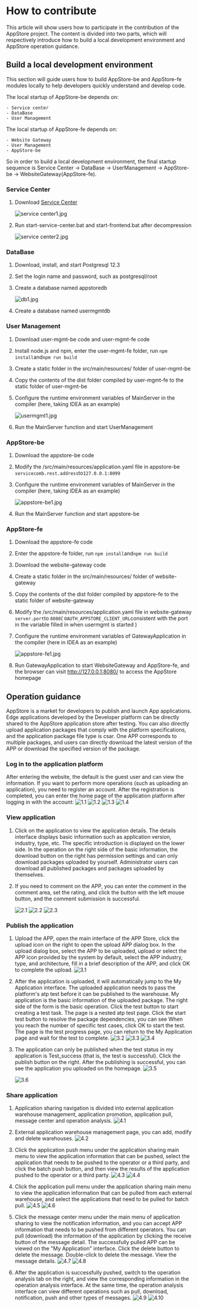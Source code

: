 # How to contribute

This article will show users how to participate in the contribution of the AppStore project. The content is divided into two parts, which will respectively introduce how to build a local development environment and AppStore operation guidance.

## Build a local development environment

This section will guide users how to build AppStore-be and AppStore-fe modules locally to help developers quickly understand and develop code.

The local startup of AppStore-be depends on:
```
- Service center
- DataBase
- User Management
```
The local startup of AppStore-fe depends on:
```
- Website Gateway
- User Management
- AppStore-be
```
So in order to build a local development environment, the final startup sequence is Service Center -> DataBase -> UserManagement -> AppStore-be -> WebsiteGateway(AppStore-fe).

### Service Center

1. Download [Service Center](http://servicecomb.apache.org/cn/release/service-center-downloads/)

   ![](/uploads/images/2021/1009/appstore/download_service-center_en.png "service center1.jpg")

2. Run start-service-center.bat and start-frontend.bat after decompression

   ![](/uploads/images/2021/1009/appstore/start_service-center.png "service center2.jpg")

### DataBase

1. Download, install, and start Postgresql 12.3

2. Set the login name and password, such as postgresql/root

3. Create a database named appstoredb

   ![](/uploads/images/2021/cor2020/153833_89c54e53_7625245.jpeg "db1.jpg")

4. Create a database named usermgmtdb

### User Management

1. Download user-mgmt-be code and user-mgmt-fe code

2. Install node.js and npm, enter the user-mgmt-fe folder, run `npm install`and`npm run build`

3. Create a static folder in the src/main/resources/ folder of user-mgmt-be

4. Copy the contents of the dist folder compiled by user-mgmt-fe to the static folder of user-mgmt-be

5. Configure the runtime environment variables of MainServer in the compiler (here, taking IDEA as an example)

   ![](/uploads/images/2021/cor2020/154011_896d887f_7625245.jpeg "usermgmt1.jpg")

6. Run the MainServer function and start UserManagement

### AppStore-be

1. Download the appstore-be code

2. Modify the /src/main/resources/application.yaml file in appstore-be `servicecomb.rest.address`to`127.0.0.1:8099`

3. Configure the runtime environment variables of MainServer in the compiler (here, taking IDEA as an example)

   ![](/uploads/images/2021/cor2020/154023_9c49d20c_7625245.jpeg "appstore-be1.jpg")

4. Run the MainServer function and start appstore-be

### AppStore-fe

1. Download the appstore-fe code

2. Enter the appstore-fe folder, run `npm install`and`npm run build`

3. Download the website-gateway code

4. Create a static folder in the src/main/resources/ folder of website-gateway

5. Copy the contents of the dist folder compiled by appstore-fe to the static folder of website-gateway

6. Modify the /src/main/resources/application.yaml file in website-gateway `server.port`to `8080`( `OAUTH_APPSTORE_CLIENT_URL`consistent with the port in the variable filled in when usermgmt is started )

7. Configure the runtime environment variables of GatewayApplication in the compiler (here in IDEA as an example)

   ![](/uploads/images/2021/cor2020/154035_12e727fc_7625245.jpeg "appstore-fe1.jpg")

8. Run GatewayApplication to start WebsiteGateway and AppStore-fe, and the browser can visit http://127.0.0.1:8080/ to access the AppStore homepage

##  Operation guidance

AppStore is a market for developers to publish and launch App applications. Edge applications developed by the Developer platform can be directly shared to the AppStore application store after testing. You can also directly upload application packages that comply with the platform specifications, and the application package file type is csar. One APP corresponds to multiple packages, and users can directly download the latest version of the APP or download the specified version of the package.

###  Log in to the application platform

After entering the website, the default is the guest user and can view the information. If you want to perform more operations (such as uploading an application), you need to register an account. After the registration is completed, you can enter the home page of the application platform after logging in with the account:
![](/uploads/images/2021/1009/appstore/guest_en.png "1.1")
![](/uploads/images/2021/1009/appstore/register_user_en.png "1.2")
![](/uploads/images/2021/1009/appstore/login_en.png "1.3")
![](/uploads/images/2021/1009/appstore/login_appstore_en.png "1.4")

###  View application

1. Click on the application to view the application details. The details interface displays basic information such as application version, industry, type, etc. The specific introduction is displayed on the lower side. In the operation on the right side of the basic information, the download button on the right has permission settings and can only download packages uploaded by yourself. Administrator users can download all published packages and packages uploaded by themselves.

2. If you need to comment on the APP, you can enter the comment in the comment area, set the rating, and click the button with the left mouse button, and the comment submission is successful.

   ![](/uploads/images/2021/1009/appstore/app_detail_en.png "2.1")
   ![](/uploads/images/2021/1009/appstore/comment_en.png "2.2")
   ![](/uploads/images/2021/1009/appstore/comments_en.png "2.3")

###  Publish the application

1. Upload the APP, open the main interface of the APP Store, click the upload icon on the right to open the upload APP dialog box. In the upload dialog box, select the APP to be uploaded, upload or select the APP icon provided by the system by default, select the APP industry, type, and architecture, fill in a brief description of the APP, and click OK to complete the upload.
   ![](/uploads/images/2021/1009/appstore/upload_en.png "3.1")

2. After the application is uploaded, it will automatically jump to the My Application interface. The uploaded application needs to pass the platform's atp test before it can be published to the warehouse. My application is the basic information of the uploaded package. The right side of the form is the basic operation. Click the test button to start creating a test task. The page is a nested atp test page. Click the start test button to resolve the package dependencies, you can see When you reach the number of specific test cases, click OK to start the test. The page is the test progress page, you can return to the My Application page and wait for the test to complete.
   ![](/uploads/images/2021/1009/appstore/totest_en.png "3.2")
   ![](/uploads/images/2021/1009/appstore/test_task_en.png "3.3")
   ![](/uploads/images/2021/1009/appstore/test_success_en.png "3.4")

3. The application can only be published when the test status in my application is Test_success (that is, the test is successful). Click the publish button on the right. After the publishing is successful, you can see the application you uploaded on the homepage.
   ![](/uploads/images/2021/1009/appstore/topublish_en.png "3.5")

   ![](/uploads/images/2021/1009/appstore/published_en.png "3.6")

###  Share application

1. Application sharing navigation is divided into external application warehouse management, application promotion, application pull, message center and operation analysis.
   ![](/uploads/images/2021/1009/appstore/app_share_en.png "4.1")

2. External application warehouse management page, you can add, modify and delete warehouses.
   ![](/uploads/images/2021/1009/appstore/third_appstores_en.png "4.2")

3. Click the application push menu under the application sharing main menu to view the application information that can be pushed, select the application that needs to be pushed to the operator or a third party, and click the batch push button, and then view the results of the application pushed to the operator or a third party.
   ![](/uploads/images/2021/1009/appstore/topush_en.png "4.3")
   ![](/uploads/images/2021/1009/appstore/pushed_en.png "4.4")

4. Click the application pull menu under the application sharing main menu to view the application information that can be pulled from each external warehouse, and select the applications that need to be pulled for batch pull.
   ![](/uploads/images/2021/1009/appstore/topull_en.png "4.5")
   ![](/uploads/images/2021/1009/appstore/pulled_en.png "4.6")

5. Click the message center menu under the main menu of application sharing to view the notification information, and you can accept APP information that needs to be pushed from different operators. You can pull (download) the information of the application by clicking the receive button of the message detail. The successfully pulled APP can be viewed on the "My Application" interface. Click the delete button to delete the message. Double-click to delete the message. View the message details.
   ![](/uploads/images/2021/1009/appstore/message_en.png "4.7")
   ![](/uploads/images/2021/1009/appstore/message_detail_en.png "4.8")

6. After the application is successfully pushed, switch to the operation analysis tab on the right, and view the corresponding information in the operation analysis interface. At the same time, the operation analysis interface can view different operations such as pull, download, notification, push and other types of messages.
   ![](/uploads/images/2021/1009/appstore/operations_en.png "4.9")
   ![](/uploads/images/2021/1009/appstore/notice_table_en.png "4.10")


